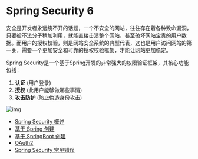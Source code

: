 # Spring Security 6

安全是开发者永远绕不开的话题，一个不安全的网站，往往存在着各种致命漏洞，只要被不法分子稍加利用，就能直接击溃整个网站，甚至破坏网站宝贵的用户数据。而用户的授权校验，则是网站安全系统的典型代表，这也是用户访问网站的第一关，需要一个更加安全和可靠的授权校验框架，才能让网站更加稳定。

Spring Security是一个基于Spring开发的非常强大的权限验证框架，其核心功能包括：

1. **认证** (用户登录)
2. **授权** (此用户能够做哪些事情)
3. **攻击防护** (防止伪造身份攻击)

![img](https://cdn.jsdelivr.net/gh/letengzz/tc2@main/img/Java/202309201637507.jpeg)

- [Spring Security 概述](Introduce/README.md)
- [基于 Spring 创建](Spring/README.md)
- [基于 SpringBoot 创建](SpringBoot/README.md)
- [OAuth2](OAuth2/README.md)
- [Spring Security 常见错误](Error/README.md)